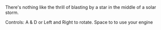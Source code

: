 There's nothing like the thrill of blasting by a star in the middle of a solar storm.

Controls: A & D or Left and Right to rotate. Space to to use your engine